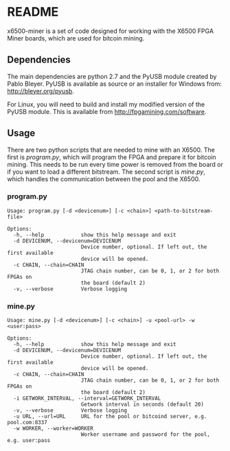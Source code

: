 # README
x6500-miner is a set of code designed for working with the X6500 FPGA Miner boards, which are used for bitcoin mining.

## Dependencies
The main dependencies are python 2.7 and the PyUSB module created by Pablo Bleyer. PyUSB is available as source or an installer for Windows from: http://bleyer.org/pyusb.

For Linux, you will need to build and install my modified version of the PyUSB module. This is available from http://fpgamining.com/software.

## Usage
There are two python scripts that are needed to mine with an X6500. The first is _program.py_, which will program the FPGA and prepare it for bitcoin mining. This needs to be run every time power is removed from the board or if you want to load a different bitstream. The second script is _mine.py_, which handles the communication between the pool and the X6500.

### program.py
```
Usage: program.py [-d <devicenum>] [-c <chain>] <path-to-bitstream-file>

Options:
  -h, --help            show this help message and exit
  -d DEVICENUM, --devicenum=DEVICENUM
                        Device number, optional. If left out, the first available 
						device will be opened.
  -c CHAIN, --chain=CHAIN
                        JTAG chain number, can be 0, 1, or 2 for both FPGAs on
                        the board (default 2)
  -v, --verbose         Verbose logging
```

### mine.py
```
Usage: mine.py [-d <devicenum>] [-c <chain>] -u <pool-url> -w <user:pass>

Options:
  -h, --help            show this help message and exit
  -d DEVICENUM, --devicenum=DEVICENUM
                        Device number, optional. If left out, the first available 
						device will be opened.
  -c CHAIN, --chain=CHAIN
                        JTAG chain number, can be 0, 1, or 2 for both FPGAs on
                        the board (default 2)
  -i GETWORK_INTERVAL, --interval=GETWORK_INTERVAL
                        Getwork interval in seconds (default 20)
  -v, --verbose         Verbose logging
  -u URL, --url=URL     URL for the pool or bitcoind server, e.g. pool.com:8337
  -w WORKER, --worker=WORKER
                        Worker username and password for the pool, e.g. user:pass
```


